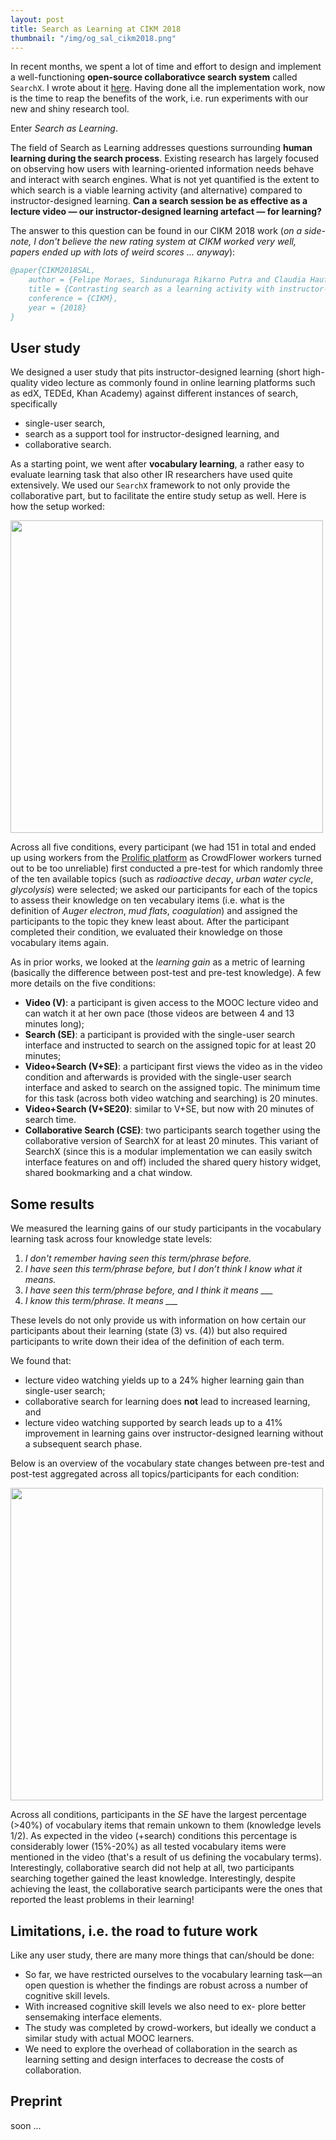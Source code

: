 ```yaml
---
layout: post
title: Search as Learning at CIKM 2018
thumbnail: "/img/og_sal_cikm2018.png"
---
```


In recent months, we spent a lot of time and effort to design and implement a well-functioning **open-source collaborativce search system** called `SearchX`. I wrote about it [here](https://chauff.github.io/2018-07-21-collaborative-search/). Having done all the implementation work, now is the time to reap the benefits of the work, i.e. run experiments with our new and shiny research tool.

Enter *Search as Learning*.

The field of Search as Learning addresses questions surrounding **human learning during the search process**. Existing research has largely focused on observing how users with learning-oriented information needs behave and interact with search engines. What is not yet quantified is the extent to which search is a viable learning activity (and alternative) compared to instructor-designed learning. **Can a search session be as effective as a lecture video — our instructor-designed learning artefact — for learning?** 

The answer to this question can be found in our CIKM 2018 work (*on a side-note, I don't believe the new rating system at CIKM worked very well, papers ended up with lots of weird scores ... anyway*):

```bibtex
@paper{CIKM2018SAL,
	author = {Felipe Moraes, Sindunuraga Rikarno Putra and Claudia Hauff},
	title = {Contrasting search as a learning activity with instructor-designed learning},
	conference = {CIKM},
	year = {2018}
}
```

## User study

We designed a user study that pits instructor-designed learning (short high-quality video lecture as commonly found in online learning platforms such as edX, TEDEd, Khan Academy) against different instances of search, specifically 

- single-user search, 
- search as a support tool for instructor-designed learning, and 
- collaborative search. 

As a starting point, we went after **vocabulary learning**, a rather easy to evaluate learning task that also other IR researchers have used quite extensively. We used our `SearchX` framework to not only provide the collaborative part, but to facilitate the entire study setup as well. Here is how the setup worked:

<img src="https://chauff.github.io/img/cikm2018-study.png" width="500px">

Across all five conditions, every participant (we had 151 in total and ended up using workers from the [Prolific platform](https://prolific.ac/) as CrowdFlower workers turned out to be too unreliable) first conducted a pre-test for which randomly three of the ten available topics (such as *radioactive decay*, *urban water cycle*, *glycolysis*) were selected; we asked our participants for each of the topics to assess their knowledge on ten vecabulary items (i.e. what is the definition of *Auger electron*, *mud flats*, *coagulation*) and assigned the participants to the topic they knew least about. After the participant completed their condition, we evaluated their knowledge on those vocabulary items again.

As in prior works, we looked at the *learning gain* as a metric of learning (basically the difference between post-test and pre-test knowledge). A few more details on the five conditions:

- **Video (V)**: a participant is given access to the MOOC lecture video and can watch it at her own pace (those videos are between 4 and 13 minutes long);
- **Search (SE)**: a participant is provided with the single-user search interface and instructed to search on the assigned
topic for at least 20 minutes;
- **Video+Search (V+SE)**: a participant first views the video as in the video condition and afterwards is provided with the single-user search interface and asked to search on the assigned topic. The minimum time for this task (across both video watching and searching) is 20 minutes.
- **Video+Search (V+SE20)**: similar to V+SE, but now with 20 minutes of search time.
- **Collaborative Search (CSE)**: two participants search together using the collaborative version of SearchX for at least 20 minutes. This variant of SearchX (since this is a modular implementation we can easily switch interface features on and off) included the shared query history widget, shared bookmarking and a chat window.

## Some results

We measured the learning gains of our study participants in the vocabulary learning task across four knowledge state levels:

1. *I don't remember having seen this term/phrase before.*
2. *I have seen this term/phrase before, but I don’t think I know what it means.*
3. *I have seen this term/phrase before, and I think it means ___*
4. *I know this term/phrase. It means ___*

These levels do not only provide us with information on how certain our participants about their learning (state (3) vs. (4)) but also required participants to write down their idea of the definition of each term. 

We found that:

- lecture video watching yields up to a 24% higher learning gain than single-user search;
- collaborative search for learning does **not** lead to increased learning, and
- lecture video watching supported by search leads up to a 41% improvement in learning gains over instructor-designed learning without a subsequent search phase.

Below is an overview of the vocabulary state changes between pre-test and post-test aggregated across all topics/participants for each condition:

<img src="https://chauff.github.io/img/cikm2018-learning-gains.png" width="500px">

Across all conditions, participants in the *SE* have the largest percentage (>40%) of vocabulary items that remain unkown to them (knowledge levels 1/2). As expected in the video (+search) conditions this percentage is considerably lower (15%-20%) as all tested vocabulary items were mentioned in the video (that's a result of us defining the vocabulary terms). Interestingly, collaborative search did not help at all, two participants searching together gained the least knowledge. Interestingly, despite achieving the least, the collaborative search participants were the ones that reported the least problems in their learning!

## Limitations, i.e. the road to future work

Like any user study, there are many more things that can/should be done:

- So far, we have restricted ourselves to the vocabulary learning task—an open question is whether the findings are robust across a number of cognitive skill levels.
- With increased cognitive skill levels we also need to ex- plore better sensemaking interface elements.
- The study was completed by crowd-workers, but ideally we conduct a similar study with actual MOOC learners.
- We need to explore the overhead of collaboration in the search as learning setting and design interfaces to decrease the costs of collaboration.

## Preprint 

soon ...
